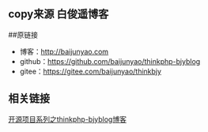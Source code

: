 ## copy来源 白俊遥博客
##原链接
- 博客：http://baijunyao.com  
- github：https://github.com/baijunyao/thinkphp-bjyblog  
- gitee：https://gitee.com/baijunyao/thinkbjy  

## 相关链接
[开源项目系列之thinkphp-bjyblog博客](http://baijunyao.com/article/104)  
